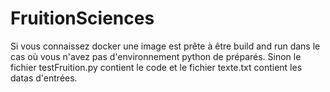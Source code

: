 # FruitionSciences
Si vous connaissez docker une image est prête à être build and run dans le cas où vous n'avez pas d'environnement python de préparés.
Sinon le fichier testFruition.py contient le code et le fichier texte.txt contient les datas d'entrées.
